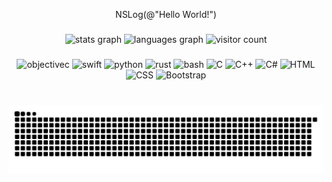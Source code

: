<p align="center">NSLog(@"Hello World!")</p>

###

<div align="center">
  <img src="https://github-readme-stats.vercel.app/api?username=turannul&hide_title=false&hide_rank=false&show_icons=true&include_all_commits=true&count_private=true&disable_animations=false&theme=dracula&locale=en&hide_border=false" height="150" width="300" alt="stats graph"/>
  <img src="https://github-readme-stats.vercel.app/api/top-langs?username=turannul&locale=en&hide_title=false&layout=compact&card_width=300&langs_count=5&theme=dracula&hide_border=false" height="150" alt="languages graph"/>
  <img src="https://komarev.com/ghpvc/?username=turannul" alt="visitor count">
</div>

###

<div align="center">
  <img src="https://cdn.jsdelivr.net/gh/devicons/devicon/icons/objectivec/objectivec-plain.svg" height="30" width="12" alt="objectivec"/>
  <img src="https://cdn.jsdelivr.net/gh/devicons/devicon/icons/swift/swift-original.svg" height="30" width="12" alt="swift"/>

  <img src="https://cdn.jsdelivr.net/gh/devicons/devicon/icons/python/python-original.svg" height="30" width="12" alt="python"/>
  <img src="https://cdn.simpleicons.org/rust/000000" height="30" width="12" alt="rust"/>

  <img src="https://cdn.jsdelivr.net/gh/devicons/devicon/icons/bash/bash-original.svg" height="30" width="12" alt="bash"/>

  <img src="https://cdn.jsdelivr.net/gh/devicons/devicon@latest/icons/c/c-original.svg" height="30" width="12" alt="C"/>
  <img src="https://cdn.jsdelivr.net/gh/devicons/devicon/icons/cplusplus/cplusplus-original.svg" height="30" width="12" alt="C++"/>
  <img src="https://cdn.jsdelivr.net/gh/devicons/devicon@latest/icons/csharp/csharp-original.svg" height="30" width="12" alt="C#"/>

  <img src="https://cdn.jsdelivr.net/gh/devicons/devicon@latest/icons/html5/html5-original.svg" height="30" width="12" alt="HTML"/>
  <img src="https://cdn.jsdelivr.net/gh/devicons/devicon@latest/icons/css3/css3-original.svg" height="30" width="12" alt="CSS"/>
  <img src="https://cdn.jsdelivr.net/gh/devicons/devicon@latest/icons/bootstrap/bootstrap-original.svg" height="30" width="12" alt="Bootstrap"/>
</div>

###

<br clear="both">

<img src="https://raw.githubusercontent.com/turannul/turannul/output/snake.svg" alt="Snake animation" />

###